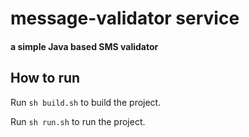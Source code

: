 # message-validator service
#### a simple Java based SMS validator

## How to run
Run `sh build.sh` to build the project.

Run `sh run.sh` to run the project.